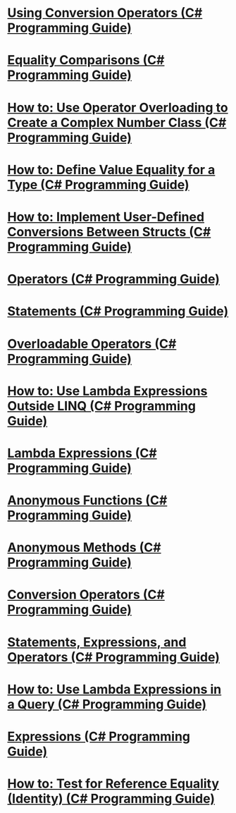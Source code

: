 # [Using Conversion Operators (C# Programming Guide)](using-conversion-operators.md)
# [Equality Comparisons (C# Programming Guide)](equality-comparisons.md)
# [How to: Use Operator Overloading to Create a Complex Number Class (C# Programming Guide)](how-to-use-operator-overloading-to-create-a-complex-number-class.md)
# [How to: Define Value Equality for a Type (C# Programming Guide)](how-to-define-value-equality-for-a-type.md)
# [How to: Implement User-Defined Conversions Between Structs (C# Programming Guide)](how-to-implement-user-defined-conversions-between-structs.md)
# [Operators (C# Programming Guide)](operators.md)
# [Statements (C# Programming Guide)](statements.md)
# [Overloadable Operators (C# Programming Guide)](overloadable-operators.md)
# [How to: Use Lambda Expressions Outside LINQ (C# Programming Guide)](how-to-use-lambda-expressions-outside-linq.md)
# [Lambda Expressions (C# Programming Guide)](lambda-expressions.md)
# [Anonymous Functions (C# Programming Guide)](anonymous-functions.md)
# [Anonymous Methods (C# Programming Guide)](anonymous-methods.md)
# [Conversion Operators (C# Programming Guide)](conversion-operators.md)
# [Statements, Expressions, and Operators (C# Programming Guide)](index.md)
# [How to: Use Lambda Expressions in a Query (C# Programming Guide)](how-to-use-lambda-expressions-in-a-query.md)
# [Expressions (C# Programming Guide)](expressions.md)
# [How to: Test for Reference Equality (Identity) (C# Programming Guide)](how-to-test-for-reference-equality-identity.md)
